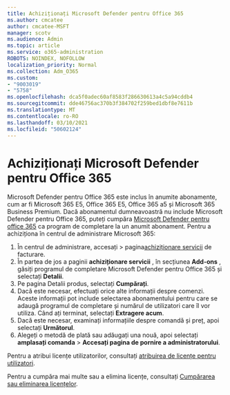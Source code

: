 ```yaml
---
title: Achiziționați Microsoft Defender pentru Office 365
ms.author: cmcatee
author: cmcatee-MSFT
manager: scotv
ms.audience: Admin
ms.topic: article
ms.service: o365-administration
ROBOTS: NOINDEX, NOFOLLOW
localization_priority: Normal
ms.collection: Adm_O365
ms.custom:
- "9003019"
- "5758"
ms.openlocfilehash: dca5f0adec60af8583f286630613a4c5a94cddb4
ms.sourcegitcommit: dde46756ac370b3f384702f259bed1dbf8e7611b
ms.translationtype: MT
ms.contentlocale: ro-RO
ms.lasthandoff: 03/10/2021
ms.locfileid: "50602124"
---
```

# <a name="purchase-microsoft-defender-for-office-365"></a>Achiziționați Microsoft Defender pentru Office 365

Microsoft Defender pentru Office 365 este inclus în anumite abonamente, cum ar fi Microsoft 365 E5, Office 365 E5, Office 365 a5 și Microsoft 365 Business Premium. Dacă abonamentul dumneavoastră nu include Microsoft Defender pentru Office 365, puteți cumpăra [Microsoft Defender pentru office 365](https:/www.microsoft.com/microsoft-365/exchange/advance-threat-protection?market=um#office-ProductsCompare-785zwzq) ca program de completare la un anumit abonament. Pentru a achiziționa în centrul de administrare Microsoft 365:

1. În centrul de administrare, accesați   >  pagina[achiziționare servicii](https://go.microsoft.com/fwlink/p/?linkid=868433) de facturare.
2. În partea de jos a paginii **achiziționare servicii** , în secțiunea **Add-ons** , găsiți programul de completare Microsoft Defender pentru Office 365 și selectați **Detalii**.
3. Pe pagina Detalii produs, selectați **Cumpărați**.
4. Dacă este necesar, efectuați orice alte informații despre comenzi. Aceste informații pot include selectarea abonamentului pentru care se adaugă programul de completare și numărul de utilizatori care îl vor utiliza. Când ați terminat, selectați **Extragere acum**.
5. Dacă este necesar, examinați informațiile despre comandă și preț, apoi selectați **Următorul**.
6. Alegeți o metodă de plată sau adăugați una nouă, apoi selectați **amplasați comanda**  >  **Accesați pagina de pornire a administratorului**.

Pentru a atribui licențe utilizatorilor, consultați [atribuirea de licențe pentru utilizatori](https://docs.microsoft.com/microsoft-365/admin/manage/assign-licenses-to-users?view=o365-worldwide).

Pentru a cumpăra mai multe sau a elimina licențe, consultați [Cumpărarea sau eliminarea licențelor](https://docs.microsoft.com/microsoft-365/commerce/licenses/buy-licenses#buy-or-remove-licenses-for-your-business-subscription).